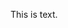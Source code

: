 <!-- >>>>>> BEGIN GENERATED FILE (include): SOURCE C:/Users/Burdette/Documents/GitHub/markdown_helper/test/include/templates/text_verbatim.md -->
<!-- >>>>>> BEGIN INCLUDED FILE (verbatim): SOURCE C:/Users/Burdette/Documents/GitHub/markdown_helper/test/include/templates/../includes/text.txt -->
This is text.
<!-- <<<<<< END INCLUDED FILE (verbatim): SOURCE C:/Users/Burdette/Documents/GitHub/markdown_helper/test/include/templates/../includes/text.txt -->
<!-- <<<<<< END GENERATED FILE (include): SOURCE C:/Users/Burdette/Documents/GitHub/markdown_helper/test/include/templates/text_verbatim.md -->
